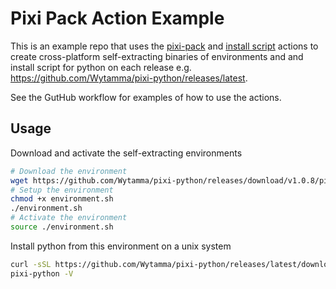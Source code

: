 # Pixi Pack Action Example 

This is an example repo that uses the [pixi-pack](https://github.com/marketplace/actions/pixi-pack-action) and [install script](https://github.com/Wytamma/pixi-pack-install-script) actions to create cross-platform self-extracting binaries of environments and and install script for python on each release e.g. https://github.com/Wytamma/pixi-python/releases/latest.

See the GutHub workflow for examples of how to use the actions.

## Usage

Download and activate the self-extracting environments 

```bash
# Download the environment
wget https://github.com/Wytamma/pixi-python/releases/download/v1.0.8/pixi-python-v1.0.8-osx-arm64.sh -O environment.sh
# Setup the environment
chmod +x environment.sh
./environment.sh
# Activate the environment
source ./environment.sh
```

Install python from this environment on a unix system

```bash
curl -sSL https://github.com/Wytamma/pixi-python/releases/latest/download/install.sh | bash -s -- --name pixi-python
pixi-python -V
```
